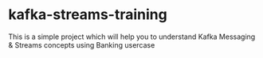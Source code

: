 # kafka-streams-training
This is a simple project which will help you to understand Kafka Messaging &amp; Streams concepts using Banking usercase
